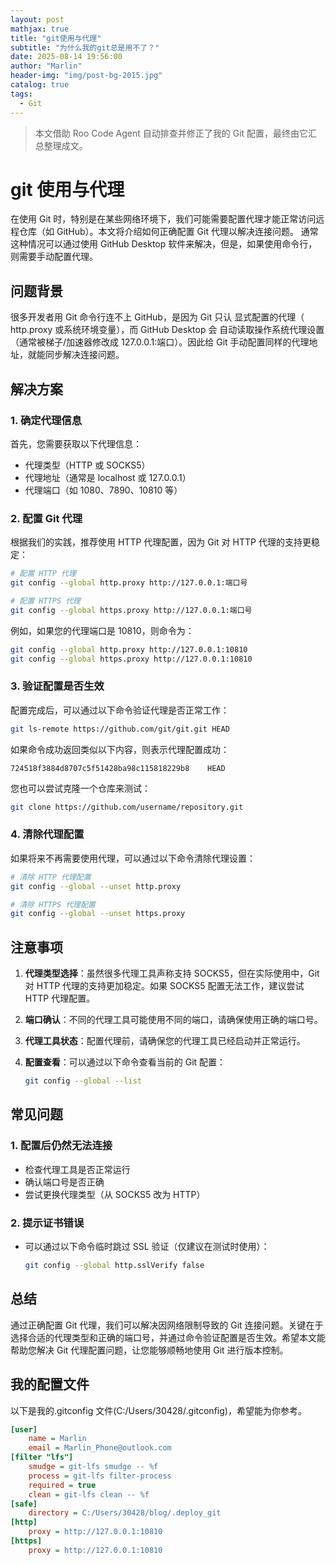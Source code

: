 ```yaml
---
layout: post
mathjax: true
title: "git使用与代理"
subtitle: "为什么我的git总是用不了？"
date: 2025-08-14 19:56:00
author: "Marlin"
header-img: "img/post-bg-2015.jpg"
catalog: true
tags:
  - Git
---
```


> 本文借助 Roo Code Agent 自动排查并修正了我的 Git 配置，最终由它汇总整理成文。

# git 使用与代理

在使用 Git 时，特别是在某些网络环境下，我们可能需要配置代理才能正常访问远程仓库（如 GitHub）。本文将介绍如何正确配置 Git 代理以解决连接问题。
通常这种情况可以通过使用 GitHub Desktop 软件来解决，但是，如果使用命令行，则需要手动配置代理。

## 问题背景

很多开发者用 Git 命令行连不上 GitHub，是因为 Git 只认 显式配置的代理（ http.proxy 或系统环境变量），而 GitHub Desktop 会 自动读取操作系统代理设置（通常被梯子/加速器修改成 127.0.0.1:端口）。因此给 Git 手动配置同样的代理地址，就能同步解决连接问题。

## 解决方案

### 1. 确定代理信息

首先，您需要获取以下代理信息：

- 代理类型（HTTP 或 SOCKS5）
- 代理地址（通常是 localhost 或 127.0.0.1）
- 代理端口（如 1080、7890、10810 等）

### 2. 配置 Git 代理

根据我们的实践，推荐使用 HTTP 代理配置，因为 Git 对 HTTP 代理的支持更稳定：

```bash
# 配置 HTTP 代理
git config --global http.proxy http://127.0.0.1:端口号

# 配置 HTTPS 代理
git config --global https.proxy http://127.0.0.1:端口号
```

例如，如果您的代理端口是 10810，则命令为：

```bash
git config --global http.proxy http://127.0.0.1:10810
git config --global https.proxy http://127.0.0.1:10810
```

### 3. 验证配置是否生效

配置完成后，可以通过以下命令验证代理是否正常工作：

```bash
git ls-remote https://github.com/git/git.git HEAD
```

如果命令成功返回类似以下内容，则表示代理配置成功：

```
724518f3884d8707c5f51428ba98c115818229b8	HEAD
```

您也可以尝试克隆一个仓库来测试：

```bash
git clone https://github.com/username/repository.git
```

### 4. 清除代理配置

如果将来不再需要使用代理，可以通过以下命令清除代理设置：

```bash
# 清除 HTTP 代理配置
git config --global --unset http.proxy

# 清除 HTTPS 代理配置
git config --global --unset https.proxy
```

## 注意事项

1. **代理类型选择**：虽然很多代理工具声称支持 SOCKS5，但在实际使用中，Git 对 HTTP 代理的支持更加稳定。如果 SOCKS5 配置无法工作，建议尝试 HTTP 代理配置。

2. **端口确认**：不同的代理工具可能使用不同的端口，请确保使用正确的端口号。

3. **代理工具状态**：配置代理前，请确保您的代理工具已经启动并正常运行。

4. **配置查看**：可以通过以下命令查看当前的 Git 配置：
   ```bash
   git config --global --list
   ```

## 常见问题

### 1. 配置后仍然无法连接

- 检查代理工具是否正常运行
- 确认端口号是否正确
- 尝试更换代理类型（从 SOCKS5 改为 HTTP）

### 2. 提示证书错误

- 可以通过以下命令临时跳过 SSL 验证（仅建议在测试时使用）：
  ```bash
  git config --global http.sslVerify false
  ```

## 总结

通过正确配置 Git 代理，我们可以解决因网络限制导致的 Git 连接问题。关键在于选择合适的代理类型和正确的端口号，并通过命令验证配置是否生效。希望本文能帮助您解决 Git 代理配置问题，让您能够顺畅地使用 Git 进行版本控制。

## 我的配置文件

以下是我的.gitconfig 文件(C:/Users/30428/.gitconfig)，希望能为你参考。

```ini
[user]
	name = Marlin
	email = Marlin_Phone@outlook.com
[filter "lfs"]
	smudge = git-lfs smudge -- %f
	process = git-lfs filter-process
	required = true
	clean = git-lfs clean -- %f
[safe]
	directory = C:/Users/30428/blog/.deploy_git
[http]
	proxy = http://127.0.0.1:10810
[https]
	proxy = http://127.0.0.1:10810
```
